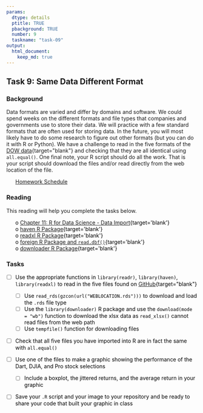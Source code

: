 ```yaml
---
params:
  dtype: details
  ptitle: TRUE
  pbackground: TRUE
  number: 9
  taskname: "task-09"
output:
  html_document:
    keep_md: true
---
```







## Task 9: Same Data Different Format 
### Background 

Data formats are varied and differ by domains and software.  We could spend weeks on the different formats and file types that companies and governments use to store their data.  We will practice with a few standard formats that are often used for storing data. In the future, you will most likely have to do some research to figure out other formats (but you can do it with R or Python).  We have a challenge to read in the five formats of the [DOW data](https://github.com/byuistats/data/tree/master/Dart_Expert_Dow_6month_anova){target="blank"} and checking that they are all identical using `all.equal()`. One final note, your R script should do all the work.  That is your script should download the files and/or read directly from the web location of the file.

 * [Homework Schedule](../homework_schedule.html)




<style>
ul {
   color: black;
   list-style-type: none;
   list-style-position: outside;

}

</style>


### Reading

This reading will help you complete the tasks below.

* o [Chapter 11: R for Data Science - Data Import](http://r4ds.had.co.nz/data-import.html){target='blank'}
* o [haven R Package](http://haven.tidyverse.org/){target='blank'}
* o [readxl R Package](http://readxl.tidyverse.org/){target='blank'}
* o [foreign R Package and `read.dbf()`](https://www.rdocumentation.org/packages/foreign/versions/0.8-69/topics/read.dbf){target='blank'}
* o [downloader R Package](https://github.com/wch/downloader){target='blank'}


### Tasks


* [ ] Use the appropriate functions in `library(readr)`, `library(haven)`, `library(readxl)` to read in the five files found on [GitHub](https://github.com/byuistats/data/tree/master/Dart_Expert_Dow_6month_anova){target="blank"}
    * [ ] Use `read_rds(gzcon(url("WEBLOCATION.rds")))` to download and load the `.rds` file type
    * [ ] Use the `library(downloader)` R package and use the `download(mode = "wb")` function to download the xlsx data as `read_xlsx()` cannot read files from the web path
    * [ ] Use `tempfile()` function for downloading files
* [ ] Check that all five files you have imported into R are in fact the same with `all.equal()`
* [ ] Use one of the files to make a graphic showing the performance of the Dart, DJIA, and Pro stock selections
    * [ ] Include a boxplot, the jittered returns, and the average return in your graphic
* [ ] Save your `.R` script and your image to your repository and be ready to share your code that built your graphic in class


